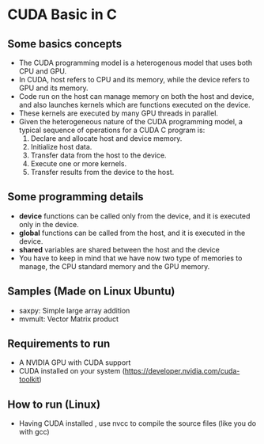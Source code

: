 # CUDA Basic in C

## Some basics concepts

* The CUDA programming model is a heterogenous model that uses both CPU and GPU.
* In CUDA, host refers to CPU and its memory, while the device refers to GPU and its memory.
* Code run on the host can manage memory on both the host and device, and also launches kernels which are functions executed on the device.
* These kernels are executed by many GPU threads in parallel.
* Given the heterogeneous nature of the CUDA programming model, a typical sequence of operations for a CUDA C program is:
    1. Declare and allocate host and device memory.
    2. Initialize host data.
    3. Transfer data from the host to the device.
    4. Execute one or more kernels.
    5. Transfer results from the device to the host.

## Some programming details

* __device__ functions can be called only from the device, and it is executed only in the device.
* __global__ functions can be called from the host, and it is executed in the device.
* __shared__ variables are shared between the host and the device
* You have to keep in mind that we have now two type of memories to manage, the CPU standard memory and the GPU memory.

## Samples (Made on Linux Ubuntu)
* saxpy: Simple large array addition
* mvmult: Vector Matrix product

## Requirements to run
* A NVIDIA GPU with CUDA support
* CUDA installed on your system (https://developer.nvidia.com/cuda-toolkit)

## How to run (Linux)
* Having CUDA installed , use nvcc to compile the source files (like you do with gcc)
